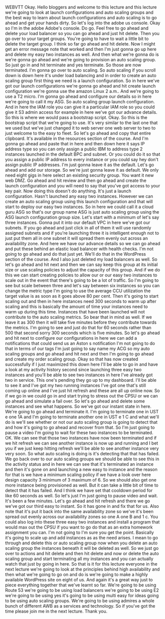  
 WEBVTT 
 Okay. 
 Hello bloggers and welcome to this lecture and this lecture we're going to look at launch configurations 
 and auto scaling groups and the best way to learn about launch configurations and auto scaling is to 
 go ahead and get your hands dirty. 
 So let's log into the adobe us console. 
 Okay so I'm in the adobe Adobe's console. 
 Do go. 
 Feel free to go ahead and delete your load balancer so you can go ahead and just hit delete. 
 Then you go over to your target groups. 
 You're going to have to wait a little bit to delete the target group. 
 I think so far go ahead and hit delete. 
 Now I might get an error message note that worked and then I'm just gonna go up here and delete my easy 
 two instances as well. 
 And then what we're gonna do is we're gonna go ahead and we're going to provision an auto scaling group. 
 So just go in and hit terminate and yes terminate. 
 So those are now terminated. 
 I'm gonna go over to auto scaling. 
 So auto scaling if you scroll down is down here it's under load balancing and in order to create an 
 auto scaling group first thing we need is a launch configuration. 
 So in here we've got our launch configurations we're gonna go ahead and hit create launch configuration 
 we're gonna use the amazon Linux 2 a.m.. 
 And we're going to use a T2 micro. 
 I'm gonna go ahead and configure our details so in here we're going to call it my ASG. 
 So auto scaling group launch configuration. 
 And in here the IAM role you can give it a particular IAM role so you could give it S3 admin access 
 for example in here we've got our advance details. 
 So this is where we would pass a bootstrap script. 
 Okay. 
 So this is the bootstrap script that we're going to use. 
 It's very similar to the last one that we used but we've just changed it to web server one web server 
 to two to just welcome to the easy to fleet. 
 So let's go ahead and copy that entire clipboard. 
 It's available in the resources section of the course. 
 And I'm gonna go ahead and paste that in here and then down here it says IP address type so you can 
 only assign a public IBM to address type 2 instances launched in the default BPC and subnet. 
 Or you could do it so that you assign a public IP address to every instance or you could say hey don't 
 assign public IP addresses. 
 I'm just gonna leave it as the default. 
 Let's go ahead and add our storage. 
 So we're just gonna leave it as default. 
 We only need eight gigs in here select an existing security group. 
 You want it new web DMZ. 
 Go ahead and hit review and then go ahead and create the launch configuration and you will need to say 
 that you've got access to your key pair. 
 Now doing this doesn't do anything. 
 It's just a launch configuration. 
 Hasn't launched any easy two instances. 
 However we can create an auto scaling group using this launch configuration and that will start to deploy 
 our easy two instances. 
 So in here we could call it a cloud guru ASG so that's our group name ASG is just auto scaling group 
 using the ASG launch configuration group size. 
 Let's start with a minimum of let's say three instances. 
 Gonna put it into our default VPC in here we've got our subnets. 
 If you go ahead and just click in all of them it will use randomly assigned subnets and if you're launching 
 three it is intelligent enough not to just put them all in one subnet it will spread them evenly out 
 across an availability zone. 
 And here we have our advance details so we can go ahead and put these behind an elastic load balancer 
 with health checks. 
 I'm not going to go ahead and do that just yet. 
 We'll do that in the WordPress section of the course. 
 And I also just deleted my load balancers as well. 
 So let's go ahead and hit next and then we can say keep this group at its initial size or use scaling 
 policies to adjust the capacity of this group. 
 And if we do this we can start creating policies to allow our or our easy two instances to scale out 
 in the event that there's going to be a lot of traffic. 
 So I'm going to see but scale between three and let's say between six instances so you can change the 
 metric type I'm going to use the average CCU utilization the target value is as soon as it goes above 
 80 per cent. 
 Then it's going to start scaling out and then in here instances need 300 seconds to warm up after scaling 
 and this is basically the amount of time your instances need to warm up during this time. 
 Instances that have been launched will not contribute to the auto scaling metrics. 
 So bear that in mind as well. 
 If we leave it as 300 then it will take five minutes before they contribute towards the metrics. 
 I'm going to see and just do that for 60 seconds rather than 500 that second sorry 300 seconds which 
 is five minutes. 
 So let's go ahead and hit next to configure our configurations in here we can add a notifications that 
 could send us an Aston s notification I'm not going to do that in terms of our tags I'm just going to 
 say name my ACG so my auto scaling groups and go ahead and hit next and then I'm going to go ahead and 
 create my order scaling group. 
 Okay so that has now created successfully if I just maximized this down here I'll be able to go in and 
 have a look at my activity history second since launching three easy two instances and you'll be able 
 to see two instances in here I've already got two in service. 
 This one's pending they go up to my dashboard. 
 I'll be able to see it and I've got my two running instances I've got one that's still coming up online 
 and I've just hit refresh and these are all up online now. 
 So if we go in we could go in and start trying to stress out the CPSU or we can go ahead and simulate 
 a fail over. 
 So let's go ahead and delete some instances and see what happens. 
 So we've got our instant state in here. 
 We're going to go ahead and terminate it. 
 I'm going to terminate one in UST e one 1A and I'm going to terminate another one in UST e 1 C and what 
 we'll do is we'll see whether or not our auto scaling group is going to detect that and how it's going 
 to go ahead and recover from that. 
 So I'm just going to pause a video I'm going to wait for these two instances to be terminated. 
 OK. 
 We can see that those two instances have now been terminated and if we hit refresh we can see another 
 instance is now up and running and I bet you if we just keep hitting refresh we'll be able to see another 
 instance very very soon. 
 So what auto scaling is doing is it's detecting that that has failed. 
 We go back over to our auto scaling groups we should be able to see this in the activity status and 
 in here we can see that it's terminated an instance and then it's gone on and launching a new easy to 
 instance and the reason for that is we have a minimum scaling policy if we have a look over here design 
 capacity 3 minimum of 3 maximum of 6. 
 So we should also get one more instance being provisioned as well. 
 But it can take a little bit of time to detect that it has failed. 
 And I think we have set that cooldown period for like 60 seconds as well. 
 So let's just I'm just going to pause video and wait. 
 It's been a few minutes. 
 Let's go ahead and hit refresh and there we go we've got our third easy to instant. 
 So it has gone in and fix that for us. 
 Also note that it's put it back into the same availability zone so we've it's been spread out evenly 
 across our availability zones so one A one B and 1 c. 
 You could also log into these three easy two instances and install a program that would max out the 
 CPSU if you want to go do that as an extra homework assignment you can. 
 I'm not going to I'm sure you get the point. 
 Basically it's going to scale up and add instances as as the need arises. 
 I mean to go through and delete this or auto scaling group now when you delete an auto scaling group 
 the instances beneath it will be deleted as well. 
 So we just go over to actions and hit delete and then hit delete and now or delete the auto scaling 
 group and start terminating all my instances and you can actually watch that just by going in here. 
 So that is it for this lecture everyone in the next lecture we're going to look at the principles behind 
 high availability and then what we're going to go on and do is we're going to make a highly available 
 WordPress site on eight of us. 
 And again it's a great way just to piece everything together that we've learnt so far. 
 We're going to be using Route 53 we're going to be using load balancers we're going to be using E2 we're 
 going to be using yes it's going to be using multi easy for ideas going to be using auto scaling groups. 
 We're going to be using admires a whole bunch of different AWB as a services and technology. 
 So if you've got the time please join me in the next lecture. 
 Thank you.